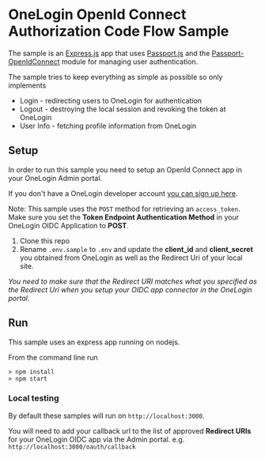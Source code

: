 # OneLogin OpenId Connect Authorization Code Flow Sample

The sample is an [Express.js](https://expressjs.com/) app that uses
[Passport.js](http://www.passportjs.org/) and the [Passport-OpenIdConnect](https://github.com/jaredhanson/passport-openidconnect)
module for managing user authentication.

The sample tries to keep everything as simple as possible so only
implements
* Login - redirecting users to OneLogin for authentication
* Logout - destroying the local session and revoking the token at OneLogin
* User Info - fetching profile information from OneLogin

## Setup
In order to run this sample you need to setup an OpenId Connect
app in your OneLogin Admin portal.

If you don't have a OneLogin developer account [you can sign up here](https://www.onelogin.com/developer-signup).

Note: This sample uses the `POST` method for retrieving an `access_token`. Make sure you set the **Token Endpoint Authentication Method** in your OneLogin OIDC Application to **POST**.

1. Clone this repo
2. Rename `.env.sample` to `.env` and update the **client_id** and
**client_secret** you obtained from OneLogin as well as the Redirect Uri of your local site.

*You need to make sure that the Redirect URI matches what you specified as the
Redirect Uri when you setup your OIDC app connector in the OneLogin portal.*

## Run
This sample uses an express app running on nodejs.

From the command line run
```
> npm install
> npm start
```

### Local testing
By default these samples will run on `http://localhost:3000`.

You will need to add your callback url to the list of approved **Redirect URIs** for your OneLogin OIDC app via the Admin portal. e.g. `http://localhost:3000/oauth/callback`